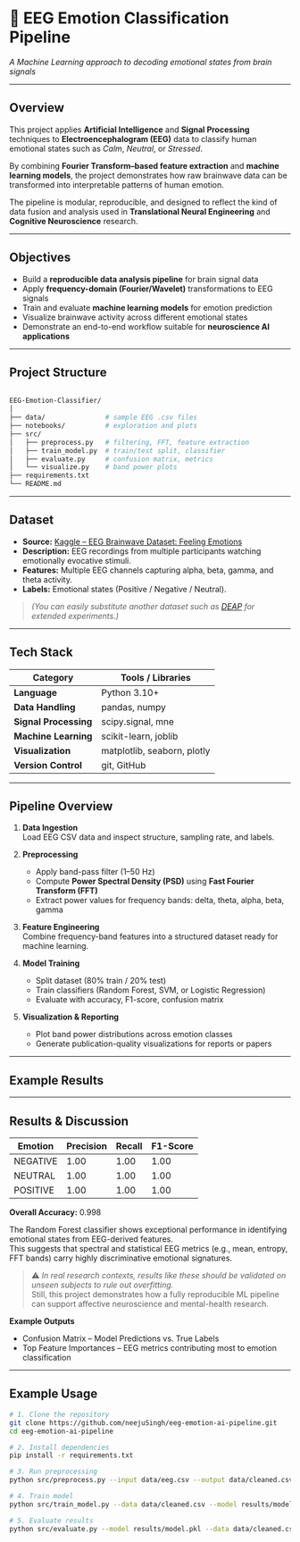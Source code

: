 # 🧠 EEG Emotion Classification Pipeline  
*A Machine Learning approach to decoding emotional states from brain signals*

---

## Overview

This project applies **Artificial Intelligence** and **Signal Processing** techniques to **Electroencephalogram (EEG)** data to classify human emotional states such as *Calm*, *Neutral*, or *Stressed*.  

By combining **Fourier Transform–based feature extraction** and **machine learning models**, the project demonstrates how raw brainwave data can be transformed into interpretable patterns of human emotion.  

The pipeline is modular, reproducible, and designed to reflect the kind of data fusion and analysis used in **Translational Neural Engineering** and **Cognitive Neuroscience** research.

---

## Objectives

- Build a **reproducible data analysis pipeline** for brain signal data  
- Apply **frequency-domain (Fourier/Wavelet)** transformations to EEG signals  
- Train and evaluate **machine learning models** for emotion prediction  
- Visualize brainwave activity across different emotional states  
- Demonstrate an end-to-end workflow suitable for **neuroscience AI applications**

---

## Project Structure



```bash

EEG-Emotion-Classifier/
│
├── data/               # sample EEG .csv files
├── notebooks/          # exploration and plots
├── src/
│   ├── preprocess.py   # filtering, FFT, feature extraction
│   ├── train_model.py  # train/test split, classifier
│   ├── evaluate.py     # confusion matrix, metrics
│   └── visualize.py    # band power plots
├── requirements.txt
└── README.md

```

---

## Dataset

- **Source:** [Kaggle – EEG Brainwave Dataset: Feeling Emotions](https://www.kaggle.com/datasets/birdy654/eeg-brainwave-dataset-feeling-emotions)  
- **Description:** EEG recordings from multiple participants watching emotionally evocative stimuli.  
- **Features:** Multiple EEG channels capturing alpha, beta, gamma, and theta activity.  
- **Labels:** Emotional states (Positive / Negative / Neutral).  

> *(You can easily substitute another dataset such as [DEAP](https://www.eecs.qmul.ac.uk/mmv/datasets/deap/) for extended experiments.)*

---

## Tech Stack

| Category | Tools / Libraries |
|-----------|------------------|
| **Language** | Python 3.10+ |
| **Data Handling** | pandas, numpy |
| **Signal Processing** | scipy.signal, mne |
| **Machine Learning** | scikit-learn, joblib |
| **Visualization** | matplotlib, seaborn, plotly |
| **Version Control** | git, GitHub |

---

## Pipeline Overview

1. **Data Ingestion**  
   Load EEG CSV data and inspect structure, sampling rate, and labels.  

2. **Preprocessing**  
   - Apply band-pass filter (1–50 Hz)  
   - Compute **Power Spectral Density (PSD)** using **Fast Fourier Transform (FFT)**  
   - Extract power values for frequency bands: delta, theta, alpha, beta, gamma  

3. **Feature Engineering**  
   Combine frequency-band features into a structured dataset ready for machine learning.  

4. **Model Training**  
   - Split dataset (80% train / 20% test)  
   - Train classifiers (Random Forest, SVM, or Logistic Regression)  
   - Evaluate with accuracy, F1-score, confusion matrix  

5. **Visualization & Reporting**  
   - Plot band power distributions across emotion classes  
   - Generate publication-quality visualizations for reports or papers  

---

## Example Results

---

## Results & Discussion

| Emotion | Precision | Recall | F1-Score |
|----------|------------|---------|----------|
| NEGATIVE | 1.00 | 1.00 | 1.00 |
| NEUTRAL  | 1.00 | 1.00 | 1.00 |
| POSITIVE | 1.00 | 1.00 | 1.00 |

**Overall Accuracy:** 0.998  

The Random Forest classifier shows exceptional performance in identifying emotional states from EEG-derived features.  
This suggests that spectral and statistical EEG metrics (e.g., mean, entropy, FFT bands) carry highly discriminative emotional signatures.

> ⚠️ *In real research contexts, results like these should be validated on unseen subjects to rule out overfitting.*  
> Still, this project demonstrates how a fully reproducible ML pipeline can support affective neuroscience and mental-health research.

**Example Outputs**
- Confusion Matrix – Model Predictions vs. True Labels  
- Top Feature Importances – EEG metrics contributing most to emotion classification  
---

## Example Usage

```bash
# 1. Clone the repository
git clone https://github.com/neejuSingh/eeg-emotion-ai-pipeline.git
cd eeg-emotion-ai-pipeline

# 2. Install dependencies
pip install -r requirements.txt

# 3. Run preprocessing
python src/preprocess.py --input data/eeg.csv --output data/cleaned.csv

# 4. Train model
python src/train_model.py --data data/cleaned.csv --model results/model.pkl

# 5. Evaluate results
python src/evaluate.py --model results/model.pkl --data data/cleaned.csv

